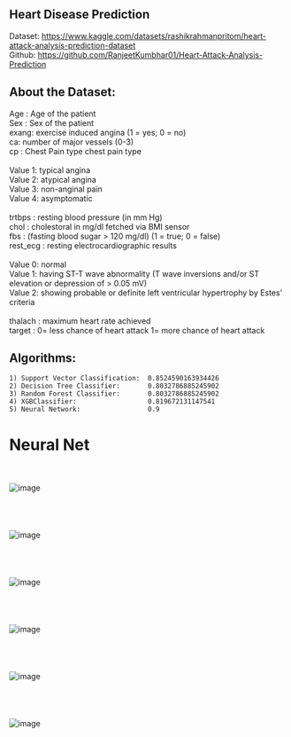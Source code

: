 ## Heart Disease Prediction

Dataset: https://www.kaggle.com/datasets/rashikrahmanpritom/heart-attack-analysis-prediction-dataset <br>
Github: https://github.com/RanjeetKumbhar01/Heart-Attack-Analysis-Prediction

## About the Dataset:
Age : Age of the patient<br>
Sex : Sex of the patient<br>
exang: exercise induced angina (1 = yes; 0 = no)<br>
ca: number of major vessels (0-3)<br>
cp : Chest Pain type chest pain type<br><br>
    Value 1: typical angina<br>
    Value 2: atypical angina<br>
    Value 3: non-anginal pain<br>
    Value 4: asymptomatic<br><br>
trtbps : resting blood pressure (in mm Hg)<br>
chol : cholestoral in mg/dl fetched via BMI sensor<br>
fbs : (fasting blood sugar > 120 mg/dl) (1 = true; 0 = false)<br>
rest_ecg : resting electrocardiographic results<br><br>
    Value 0: normal<br>
    Value 1: having ST-T wave abnormality (T wave inversions and/or ST elevation or depression of > 0.05 mV)<br>
    Value 2: showing probable or definite left ventricular hypertrophy by Estes' criteria<br><br>
thalach : maximum heart rate achieved<br>
target : 0= less chance of heart attack 1= more chance of heart attack<br>

## Algorithms:
    1) Support Vector Classification:  0.8524590163934426
    2) Decision Tree Classifier:       0.8032786885245902
    3) Random Forest Classifier:       0.8032786885245902
    4) XGBClassifier:                  0.819672131147541
    5) Neural Network:                 0.9
 
# Neural Net<br><br>
![image](https://user-images.githubusercontent.com/90677720/198217407-e9fcedfb-cdb5-4ec5-b035-230bac1748a9.png)<br><br><br><br><br>
![image](https://user-images.githubusercontent.com/90677720/198217497-5dff567b-3e0c-475f-bcc0-6a274a3bfc88.png)<br><br><br><br><br>
![image](https://user-images.githubusercontent.com/90677720/198216716-6d35d016-4c3f-48cf-bf34-837ea302e4db.png)<br><br><br><br><br>
![image](https://user-images.githubusercontent.com/90677720/198216831-af2fc642-88e5-4541-9696-567a200bb43f.png)<br><br><br><br><br>
![image](https://user-images.githubusercontent.com/90677720/198216909-da20eac3-fcac-45e9-bdc8-818693c78b3e.png)<br><br><br><br><br>
![image](https://user-images.githubusercontent.com/90677720/198216927-fc7926c2-cd00-473b-ac23-15282851c570.png)<br><br><br><br><br>

